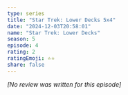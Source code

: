 ```yaml
---
type: series
title: "Star Trek: Lower Decks 5x4"
date: "2024-12-03T20:58:01"
name: "Star Trek: Lower Decks"
season: 5
episode: 4
rating: 2
ratingEmoji: ⭐️⭐️
share: false
---
```


*[No review was written for this episode]*
